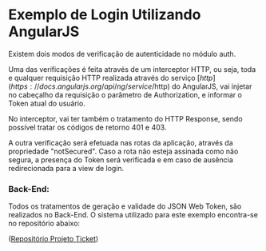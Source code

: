 # Exemplo de Login Utilizando AngularJS

Existem dois modos de verificação de autenticidade no módulo auth. 

Uma das verificações é feita através de um interceptor HTTP, ou seja, toda e qualquer requisição HTTP realizada através do serviço [$http](https://docs.angularjs.org/api/ng/service/$http) do AngularJS, vai injetar no cabeçalho da requisição o parâmetro de Authorization, e informar o Token atual do usuário.

No interceptor, vai ter também o tratamento do HTTP Response, sendo possível tratar os códigos de retorno 401 e 403.

A outra verificação será efetuada nas rotas da aplicação, através da propriedade "notSecured".
Caso a rota não esteja assinada como não segura, a presença do Token será verificada e em caso de ausência redirecionada para a view de login.

### Back-End:

Todos os tratamentos de geração e validade do JSON Web Token, são realizados no Back-End.
O sistema utilizado para este exemplo encontra-se no repositório abaixo:

([Repositório Projeto Ticket](https://github.com/cgoettert/tickets))